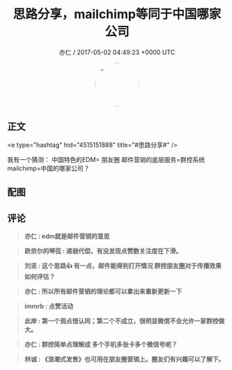 <h1 align="center">思路分享，mailchimp等同于中国哪家公司</h1>
<p align="center">
    <a>亦仁 / 2017-05-02 04:49:23 &#43;0000 UTC</a>
</p>

<div align="center">
    <img src="https://images.zsxq.com/Fn3NQqCN8nuGF86yZPXSbEsl0mb3?e=1590940799&amp;token=kIxbL07-8jAj8w1n4s9zv64FuZZNEATmlU_Vm6zD:pfbNc8W3hS0oYG_hyXXh_rHMHuc=" width="100" height="100" style="border:1px solid;border-radius:50%; color:#ffffff"/>
</div>

## 正文

<div>
&lt;e type=&#34;hashtag&#34; hid=&#34;4515151888&#34; title=&#34;#思路分享#&#34; /&gt;  

我有一个猜测：
中国特色的EDM= 朋友圈 
邮件营销的底层服务=群控系统
mailchimp=中国的哪家公司？
</div>

## 配图
<div class="image" align="center">

</div>

## 评论

<div align="left">
<div>

<blockquote >
<span> <strong>亦仁 : edm就是邮件营销的意思 </strong></span>
</blockquote>

<blockquote >
<span> <strong>欧奈尔的琴弦 : 递弱代偿，有没发现点赞数关注度在下滑。 </strong></span>
</blockquote>

<blockquote >
<span> <strong>刘坚 : 这个思路👍 有一点，邮件能得到打开情况 群控朋友圈对于传播效果如何评估？ </strong></span>
</blockquote>

<blockquote >
<span> <strong>亦仁 : 所以所有邮件营销的理论都可以拿出来重新更新一下 </strong></span>
</blockquote>

<blockquote >
<span> <strong>immrb : 点赞活动 </strong></span>
</blockquote>

<blockquote >
<span> <strong>此岸 : 第一个观点很认同；第二个不成立，很明显微信不会允许一家群控做大。 </strong></span>
</blockquote>

<blockquote >
<span> <strong>亦仁 : 群控简单点理解成 多个手机多张卡多个微信号呢？ </strong></span>
</blockquote>

<blockquote >
<span> <strong>林诚 : 《浪潮式发售》也可用在朋友圈营销上。圈友们有兴趣可以了解下。 </strong></span>
</blockquote>

</div>
</div>